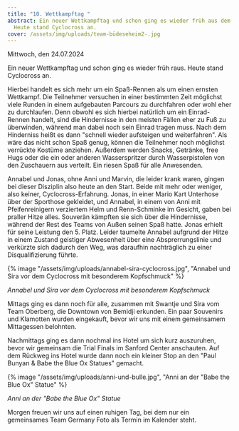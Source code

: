 ```yaml
---
title: "10. Wettkampftag "
abstract: Ein neuer Wettkampftag und schon ging es wieder früh aus dem Bett.
  Heute stand Cyclocross an.
cover: /assets/img/uploads/team-büdeseheim2-.jpg
---
```

Mittwoch, den 24.07.2024

Ein neuer Wettkampftag und schon ging es wieder früh raus. Heute stand Cyclocross an.

Hierbei handelt es sich mehr um ein Spaß-Rennen als um einen ernsten Wettkampf. Die Teilnehmer versuchen in einer bestimmten Zeit möglichst viele Runden in einem aufgebauten Parcours zu durchfahren oder wohl eher zu durchlaufen. Denn obwohl es sich hierbei natürlich um ein Einrad-Rennen handelt, sind die Hindernisse in den meisten Fällen eher zu Fuß zu überwinden, während man dabei noch sein Einrad tragen muss. Nach dem Hinderniss heißt es dann "schnell wieder aufsteigen und weiterfahren". Als wäre das nicht schon Spaß genug, können die Teilnehmer noch möglichst verrückte Kostüme anziehen. Außerdem werden Snacks, Getränke, free Hugs oder die ein oder anderen Wasserspritzer durch Wasserpistolen von den Zuschauern aus verteilt. Ein riesen Spaß für alle Anwesenden. 

Annabel und Jonas, ohne Anni und Marvin, die leider krank waren, gingen bei dieser Disziplin also heute an den Start. Beide mit mehr oder weniger, also keiner, Cyclocross-Erfahrung. Jonas, in einer Mario Kart Unterhose über der Sporthose gekleidet, und Annabel, in einem von Anni mit Pfeifenreinigern verziertem Helm und Renn-Schminke im Gesicht, gaben bei praller Hitze alles. Souverän kämpften sie sich über die Hindernisse, während der Rest des Teams von Außen seinen Spaß hatte. Jonas erhielt für seine Leistung den 5. Platz. Leider taumelte Annabel aufgrund der Hitze in einem Zustand geistiger Abwesenheit über eine Absprerrungslinie und verkürzte sich dadurch den Weg, was daraufhin nachträglich zu einer Disqualifizierung führte. 

{% image "/assets/img/uploads/annabel-sira-cyclocross.jpg", "Annabel und Sira vor dem Cyclocross mit besonderem Kopfschmuck" %}

*Annabel und Sira vor dem Cyclocross mit besonderem Kopfschmuck*

Mittags ging es dann noch für alle, zusammen mit Swantje und Sira vom Team Oberberg, die Downtown von Bemidji erkunden. Ein paar Souvenirs und Klamotten wurden eingekauft, bevor wir uns mit einem gemeinsamem Mittagessen belohnten. 

Nachmittags ging es dann nochmal ins Hotel um sich kurz auszuruhen, bevor wir gemeinsam die Trial Finals im Sanford Center anschauten. Auf dem Rückweg ins Hotel wurde dann noch ein kleiner Stop an den "Paul Bunyan & Babe the Blue Ox Statues" gemacht. 

{% image "/assets/img/uploads/anni-und-bulle.jpg", "Anni an der "Babe the Blue Ox" Statue" %}

*Anni an der "Babe the Blue Ox" Statue*

Morgen freuen wir uns auf einen ruhigen Tag, bei dem nur ein gemeinsames Team Germany Foto als Termin im Kalender steht.
